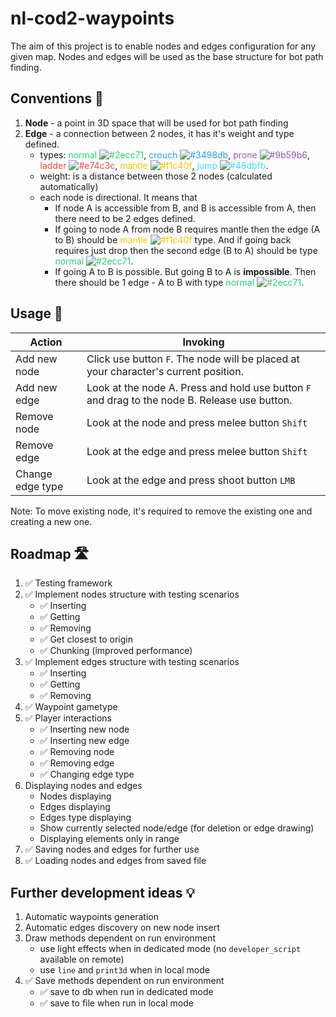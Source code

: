 # nl-cod2-waypoints

The aim of this project is to enable nodes and edges configuration for any given map. Nodes and edges will be used as the base structure for bot path finding.

## Conventions 🧐

1. **Node** - a point in 3D space that will be used for bot path finding
2. **Edge** - a connection between 2 nodes, it has it's weight and type defined.
    - types:
    <span style="color: rgb(46, 204, 113)">normal ![#2ecc71](https://placehold.co/12x12/2ecc71/2ecc71.png)</span>,
    <span style="color: rgb(52, 152, 219)">crouch ![#3498db](https://placehold.co/12x12/3498db/3498db.png)</span>,
    <span style="color: rgb(155, 89, 182)">prone ![#9b59b6](https://placehold.co/12x12/9b59b6/9b59b6.png)</span>,
    <span style="color: rgb(231, 76, 60)">ladder ![#e74c3c](https://placehold.co/12x12/e74c3c/e74c3c.png)</span>,
    <span style="color: rgb(241, 196, 15)">mantle ![#f1c40f](https://placehold.co/12x12/f1c40f/f1c40f.png)</span>,
    <span style="color: rgb(72, 219, 251)">jump ![#48dbfb](https://placehold.co/12x12/48dbfb/48dbfb.png)</span>.
    - weight: is a distance between those 2 nodes (calculated automatically)
    - each node is directional. It means that
        - If node A is accessible from B, and B is accessible from A, then there need to be 2 edges defined.
        - If going to node A from node B requires mantle then the edge (A to B) should be <span style="color: rgb(241, 196, 15)">mantle ![#f1c40f](https://placehold.co/12x12/f1c40f/f1c40f.png)</span> type. And if going back requires just drop then the second edge (B to A) should be type <span style="color: rgb(46, 204, 113)">normal ![#2ecc71](https://placehold.co/12x12/2ecc71/2ecc71.png)</span>. 
        - If going A to B is possible. But going B to A is **impossible**. Then there should be 1 edge - A to B with type <span style="color: rgb(46, 204, 113)">normal ![#2ecc71](https://placehold.co/12x12/2ecc71/2ecc71.png)</span>.

## Usage 🚀

| Action | Invoking |
| ----------- | ----------- |
| Add new node | Click use button `F`. The node will be placed at your character's current position. |
| Add new edge | Look at the node A. Press and hold use button `F` and drag to the node B. Release use button. |
| Remove node | Look at the node and press melee button `Shift` |
| Remove edge | Look at the edge and press melee button `Shift` |
| Change edge type | Look at the edge and press shoot button `LMB` |

Note: To move existing node, it's required to remove the existing one and creating a new one.

## Roadmap 🛣️

1. ✅ Testing framework
2. ✅ Implement nodes structure with testing scenarios
    - ✅ Inserting
    - ✅ Getting
    - ✅ Removing
    - ✅ Get closest to origin
    - ✅ Chunking (improved performance)
3. ✅ Implement edges structure with testing scenarios
    - ✅ Inserting
    - ✅ Getting
    - ✅ Removing
4. ✅ Waypoint gametype
5. ✅ Player interactions
    - ✅ Inserting new node
    - ✅ Inserting new edge
    - ✅ Removing node
    - ✅ Removing edge
    - ✅ Changing edge type
6. Displaying nodes and edges
    - Nodes displaying
    - Edges displaying
    - Edges type displaying
    - Show currently selected node/edge (for deletion or edge drawing)
    - Displaying elements only in range
7. ✅ Saving nodes and edges for further use
8. ✅ Loading nodes and edges from saved file

## Further development ideas 💡

1. Automatic waypoints generation
2. Automatic edges discovery on new node insert
3. Draw methods dependent on run environment
    - use light effects when in dedicated mode (no `developer_script` available on remote)
    - use `line` and `print3d` when in local mode
4. ✅ Save methods dependent on run environment
    - ✅ save to db when run in dedicated mode
    - ✅ save to file when run in local mode